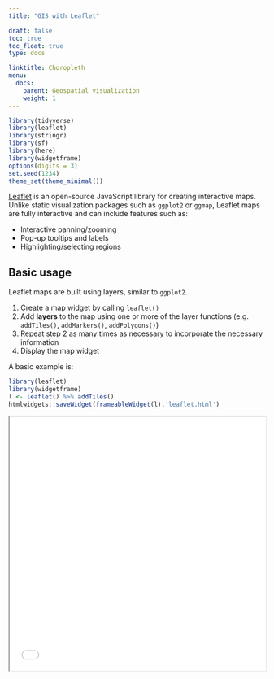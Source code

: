 ```yaml
---
title: "GIS with Leaflet"

draft: false
toc: true
toc_float: true
type: docs

linktitle: Choropleth
menu:
  docs:
    parent: Geospatial visualization
    weight: 1
---
```





```r
library(tidyverse)
library(leaflet)
library(stringr)
library(sf)
library(here)
library(widgetframe)
options(digits = 3)
set.seed(1234)
theme_set(theme_minimal())
```

[Leaflet](https://leafletjs.com/) is an open-source JavaScript library for creating interactive maps. Unlike static visualization packages such as `ggplot2` or `ggmap`, Leaflet maps are fully interactive and can include features such as:

* Interactive panning/zooming
* Pop-up tooltips and labels
* Highlighting/selecting regions

## Basic usage

Leaflet maps are built using layers, similar to `ggplot2`.

1. Create a map widget by calling `leaflet()`
1. Add **layers** to the map using one or more of the layer functions (e.g. `addTiles()`, `addMarkers()`, `addPolygons()`)
1. Repeat step 2 as many times as necessary to incorporate the necessary information
1. Display the map widget

A basic example is:


```r
library(leaflet)
library(widgetframe)
l <- leaflet() %>% addTiles()
htmlwidgets::saveWidget(frameableWidget(l),'leaflet.html')
```

<iframe seamless src="../leaflet.html" width="100%" height="500"></iframe>

